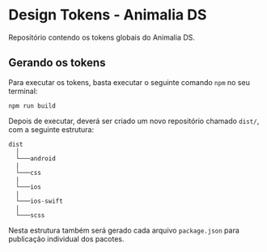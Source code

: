 # Design Tokens - Animalia DS

Repositório contendo os tokens globais do Animalia DS.

## Gerando os tokens

Para executar os tokens, basta executar o seguinte comando `npm` no seu terminal:

```shell
npm run build
```

Depois de executar, deverá ser criado um novo repositório chamado `dist/`, com a seguinte estrutura:

```
dist
  │
  └───android
  |
  └───css 
  |
  └───ios
  |
  └───ios-swift
  |
  └───scss
```

Nesta estrutura também será gerado cada arquivo `package.json` para publicação individual dos pacotes. 

